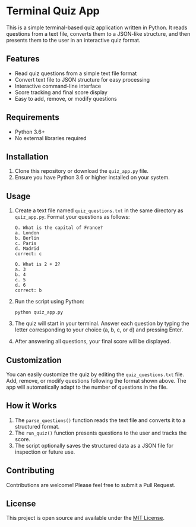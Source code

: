 # Terminal Quiz App

This is a simple terminal-based quiz application written in Python. It reads questions from a text file, converts them to a JSON-like structure, and then presents them to the user in an interactive quiz format.

## Features

- Read quiz questions from a simple text file format
- Convert text file to JSON structure for easy processing
- Interactive command-line interface
- Score tracking and final score display
- Easy to add, remove, or modify questions

## Requirements

- Python 3.6+
- No external libraries required

## Installation

1. Clone this repository or download the `quiz_app.py` file.
2. Ensure you have Python 3.6 or higher installed on your system.

## Usage

1. Create a text file named `quiz_questions.txt` in the same directory as `quiz_app.py`. Format your questions as follows:

   ```
   Q. What is the capital of France?
   a. London
   b. Berlin
   c. Paris
   d. Madrid
   correct: c

   Q. What is 2 + 2?
   a. 3
   b. 4
   c. 5
   d. 6
   correct: b
   ```

2. Run the script using Python:

   ```
   python quiz_app.py
   ```

3. The quiz will start in your terminal. Answer each question by typing the letter corresponding to your choice (a, b, c, or d) and pressing Enter.

4. After answering all questions, your final score will be displayed.

## Customization

You can easily customize the quiz by editing the `quiz_questions.txt` file. Add, remove, or modify questions following the format shown above. The app will automatically adapt to the number of questions in the file.

## How it Works

1. The `parse_questions()` function reads the text file and converts it to a structured format.
2. The `run_quiz()` function presents questions to the user and tracks the score.
3. The script optionally saves the structured data as a JSON file for inspection or future use.

## Contributing

Contributions are welcome! Please feel free to submit a Pull Request.

## License

This project is open source and available under the [MIT License](LICENSE).
